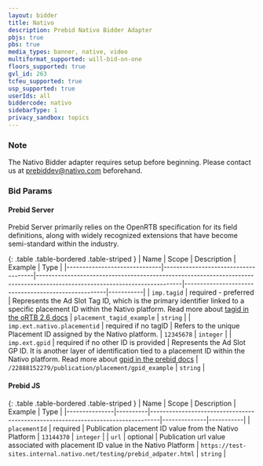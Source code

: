 ```yaml
---
layout: bidder
title: Nativo
description: Prebid Nativo Bidder Adapter
pbjs: true
pbs: true
media_types: banner, native, video
multiformat_supported: will-bid-on-one
floors_supported: true
gvl_id: 263
tcfeu_supported: true
usp_supported: true
userIds: all 
biddercode: nativo
sidebarType: 1
privacy_sandbox: topics
---
```


### Note

The Nativo Bidder adapter requires setup before beginning. Please contact us at <prebiddev@nativo.com> beforehand.

### Bid Params

#### Prebid Server

Prebid Server primarily relies on the OpenRTB specification for its field definitions, along with widely recognized extensions that have become semi-standard within the industry.

{: .table .table-bordered .table-striped }
| Name                         | Scope                               | Description                                                                                                                | Example                                             | Type      |
|------------------------------|-------------------------------------|----------------------------------------------------------------------------------------------------------------------------|-----------------------------------------------------|-----------|
| `imp.tagid`                  | required - preferred                | Represents the Ad Slot Tag ID, which is the primary identifier linked to a specific placement ID within the Nativo platform.  Read more about [tagid in the oRTB 2.6 docs](https://github.com/InteractiveAdvertisingBureau/openrtb2.x/blob/main/2.6.md#324---object-imp-) |  `placement_tagid_example`                          | `string`  |
| `imp.ext.nativo.placementid` | required if no tagID                | Refers to the unique Placement ID assigned by the Nativo platform.                                                         |  `12345678`                                         | `integer` |
| `imp.ext.gpid`               | required if no other ID is provided | Represents the Ad Slot GP ID. It is another layer of identification tied to a placement ID within the Nativo platform. Read more about [gpid in the prebid docs](/features/pbAdSlot.html#the-gpid)       |  `/22888152279/publication/placement/gpid_example`  | `string`  |

#### Prebid JS

{: .table .table-bordered .table-striped }
 | Name          | Scope    | Description                                                                     | Example      | Type      |
 |---------------|----------|---------------------------------------------------------------------------------|--------------|-----------|
 | `placementId` | required | Publication placement ID value from the Nativo Platform                         |  `13144370`  | `integer` |
 | `url`         | optional | Publication url value associated with placement ID value in the Nativo Platform |  `https://test-sites.internal.nativo.net/testing/prebid_adpater.html`  | `string` |
 